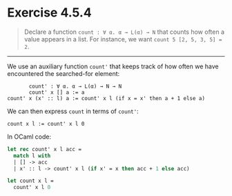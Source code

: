 # Exercise 4.5.4

> Declare a function `count : ∀ α. α → L(α) → N` that counts how often a value appears in a list.
> For instance, we want `count 5 [2, 5, 3, 5] = 2`.

---

We use an auxiliary function `count'` that keeps track of how often we have encountered the searched-for element:
```text
       count' : ∀ α. α → L(α) → N → N
       count' x [] a := a
count' x (x' :: l) a := count' x l (if x = x' then a + 1 else a)
```
We can then express `count` in terms of `count'`:
```text
count x l := count' x l 0
```

In OCaml code:
```ocaml
let rec count' x l acc =
  match l with
  | [] -> acc
  | x' :: l -> count' x l (if x' = x then acc + 1 else acc)

let count x l =
  count' x l 0
```

